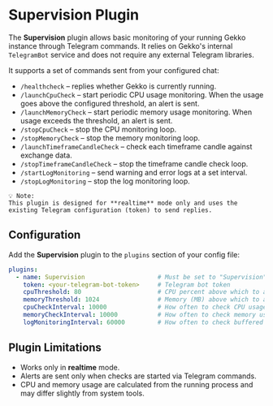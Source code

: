 # Supervision Plugin

The **Supervision** plugin allows basic monitoring of your running Gekko instance through Telegram commands. It relies on Gekko's internal `TelegramBot` service and does not require any external Telegram libraries.

It supports a set of commands sent from your configured chat:

- `/healthcheck` – replies whether Gekko is currently running.
- `/launchCpuCheck` – start periodic CPU usage monitoring. When the usage goes above the configured threshold, an alert is sent.
- `/launchMemoryCheck` – start periodic memory usage monitoring. When usage exceeds the threshold, an alert is sent.
- `/stopCpuCheck` – stop the CPU monitoring loop.
- `/stopMemoryCheck` – stop the memory monitoring loop.
- `/launchTimeframeCandleCheck` – check each timeframe candle against exchange data.
- `/stopTimeframeCandleCheck` – stop the timeframe candle check loop.
- `/startLogMonitoring` – send warning and error logs at a set interval.
- `/stopLogMonitoring` – stop the log monitoring loop.

``` 
💡 Note:
This plugin is designed for **realtime** mode only and uses the existing Telegram configuration (token) to send replies.
```

## Configuration

Add the **Supervision** plugin to the `plugins` section of your config file:

```yaml
plugins:
  - name: Supervision                    # Must be set to "Supervision"
    token: <your-telegram-bot-token>     # Telegram bot token
    cpuThreshold: 80                     # CPU percent above which to alert
    memoryThreshold: 1024                # Memory (MB) above which to alert
    cpuCheckInterval: 10000              # How often to check CPU usage (ms)
    memoryCheckInterval: 10000           # How often to check memory usage (ms)
    logMonitoringInterval: 60000         # How often to check buffered logs (ms)
```

## Plugin Limitations

- Works only in **realtime** mode.
- Alerts are sent only when checks are started via Telegram commands.
- CPU and memory usage are calculated from the running process and may differ slightly from system tools.
